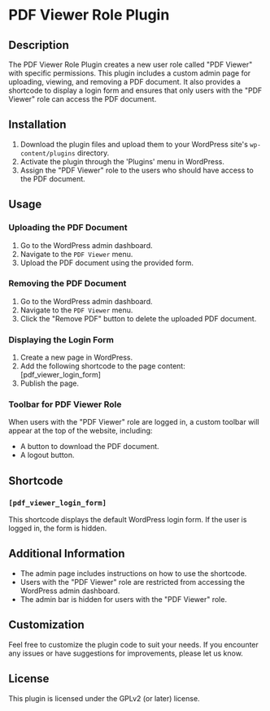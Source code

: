 # PDF Viewer Role Plugin

## Description

The PDF Viewer Role Plugin creates a new user role called "PDF Viewer" with specific permissions. This plugin includes a custom admin page for uploading, viewing, and removing a PDF document. It also provides a shortcode to display a login form and ensures that only users with the "PDF Viewer" role can access the PDF document.

## Installation

1. Download the plugin files and upload them to your WordPress site's `wp-content/plugins` directory.
2. Activate the plugin through the 'Plugins' menu in WordPress.
3. Assign the "PDF Viewer" role to the users who should have access to the PDF document.

## Usage

### Uploading the PDF Document

1. Go to the WordPress admin dashboard.
2. Navigate to the `PDF Viewer` menu.
3. Upload the PDF document using the provided form.

### Removing the PDF Document

1. Go to the WordPress admin dashboard.
2. Navigate to the `PDF Viewer` menu.
3. Click the "Remove PDF" button to delete the uploaded PDF document.

### Displaying the Login Form

1. Create a new page in WordPress.
2. Add the following shortcode to the page content: [pdf_viewer_login_form]
3. Publish the page.

### Toolbar for PDF Viewer Role

When users with the "PDF Viewer" role are logged in, a custom toolbar will appear at the top of the website, including:
- A button to download the PDF document.
- A logout button.

## Shortcode

### `[pdf_viewer_login_form]`

This shortcode displays the default WordPress login form. If the user is logged in, the form is hidden.

## Additional Information

- The admin page includes instructions on how to use the shortcode.
- Users with the "PDF Viewer" role are restricted from accessing the WordPress admin dashboard.
- The admin bar is hidden for users with the "PDF Viewer" role.

## Customization

Feel free to customize the plugin code to suit your needs. If you encounter any issues or have suggestions for improvements, please let us know.

## License

This plugin is licensed under the GPLv2 (or later) license.
